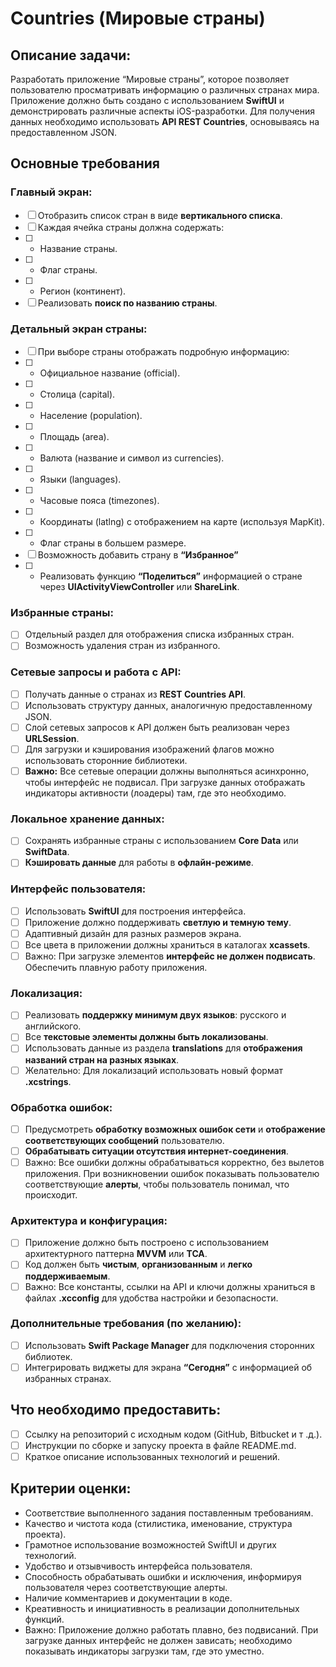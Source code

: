 # Countries (Мировые страны)

## Описание задачи:
Разработать приложение “Мировые страны”, которое позволяет пользователю просматривать информацию о различных странах мира. Приложение должно быть создано с использованием **SwiftUI** и демонстрировать различные аспекты iOS-разработки. Для получения данных необходимо использовать **API REST Countries**, основываясь на предоставленном JSON.

## Основные требования
### Главный экран:
- [ ] Отобразить список стран в виде **вертикального списка**.
- [ ] Каждая ячейка страны должна содержать:
- [ ] - Название страны.
- [ ] - Флаг страны.
- [ ] - Регион (континент).
- [ ] Реализовать **поиск по названию страны**.

### Детальный экран страны:
- [ ] При выборе страны отображать подробную информацию:
- [ ] - Официальное название (official).
- [ ] - Столица (capital).
- [ ] - Население (population).
- [ ] - Площадь (area).
- [ ] - Валюта (название и символ из currencies).
- [ ] - Языки (languages).
- [ ] - Часовые пояса (timezones).
- [ ] - Координаты (latlng) с отображением на карте
(используя MapKit).
- [ ] - Флаг страны в большем размере.
- [ ] Возможность добавить страну в **“Избранное”**
- [ ] - Реализовать функцию **“Поделиться”** информацией о
стране через **UIActivityViewController** или **ShareLink**.

### Избранные страны:
- [ ] Отдельный раздел для отображения списка избранных
стран.
- [ ] Возможность удаления стран из избранного.

### Сетевые запросы и работа с API:
- [ ] Получать данные о странах из **REST Countries API**.
- [ ] Использовать структуру данных, аналогичную
предоставленному JSON.
- [ ] Слой сетевых запросов к API должен быть реализован
через **URLSession**.
- [ ] Для загрузки и кэширования изображений флагов
можно использовать сторонние библиотеки.
- [ ] **Важно:** Все сетевые операции должны выполняться
асинхронно, чтобы интерфейс не подвисал. При загрузке
данных отображать индикаторы активности (лоадеры)
там, где это необходимо.

### Локальное хранение данных:
- [ ] Сохранять избранные страны с использованием **Core Data**
или **SwiftData**.
- [ ] **Кэшировать данные** для работы в **офлайн-режиме**.

### Интерфейс пользователя:
- [ ] Использовать **SwiftUI** для построения интерфейса.
- [ ] Приложение должно поддерживать **светлую и темную
тему**.
- [ ] Адаптивный дизайн для разных размеров экрана.
- [ ] Все цвета в приложении должны храниться в
каталогах **xcassets**.
- [ ] Важно: При загрузке элементов **интерфейс не должен
подвисать**. Обеспечить плавную работу приложения.

### Локализация:
- [ ] Реализовать **поддержку минимум двух языков**: русского и
английского.
- [ ] Все **текстовые элементы должны быть локализованы**.
- [ ] Использовать данные из раздела **translations** для
**отображения названий стран на разных языках**.
- [ ] Желательно: Для локализаций использовать новый
формат **.xcstrings**.

### Обработка ошибок:
- [ ] Предусмотреть **обработку возможных ошибок сети** и
**отображение соответствующих сообщений** пользователю.
- [ ] **Обрабатывать ситуации отсутствия интернет-соединения**.
- [ ] Важно: Все ошибки должны обрабатываться корректно,
без вылетов приложения. При возникновении ошибок
показывать пользователю соответствующие **алерты**,
чтобы пользователь понимал, что происходит.

### Архитектура и конфигурация:
- [ ] Приложение должно быть построено с использованием
архитектурного паттерна **MVVM** или **TCA**.
- [ ] Код должен быть **чистым**, **организованным** и **легко
поддерживаемым**.
- [ ] Важно: Все константы, ссылки на API и ключи должны
храниться в файлах **.xcconfig** для удобства настройки и
безопасности.

### Дополнительные требования (по желанию):
- [ ] Использовать **Swift Package Manager** для подключения
сторонних библиотек.
- [ ] Интегрировать виджеты для экрана **“Сегодня”** с
информацией об избранных странах.

## Что необходимо предоставить:
- [ ] Ссылку на репозиторий с исходным кодом (GitHub, Bitbucket
и т .д.).
- [ ] Инструкции по сборке и запуску проекта в файле
README.md.
- [ ] Краткое описание использованных технологий и решений.

## Критерии оценки:
* Соответствие выполненного задания поставленным
требованиям.
* Качество и чистота кода (стилистика, именование, структура
проекта).
* Грамотное использование возможностей SwiftUI и других
технологий.
* Удобство и отзывчивость интерфейса пользователя.
* Способность обрабатывать ошибки и исключения,
информируя пользователя через соответствующие алерты.
* Наличие комментариев и документации в коде.
* Креативность и инициативность в реализации
дополнительных функций.
* Важно: Приложение должно работать плавно, без
подвисаний. При загрузке данных интерфейс не должен
зависать; необходимо показывать индикаторы загрузки там,
где это уместно.
